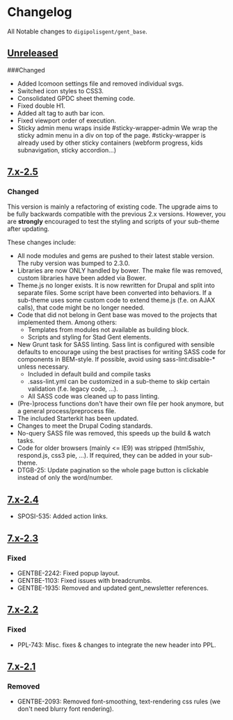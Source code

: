 # Changelog
All Notable changes to `digipolisgent/gent_base`.



## [Unreleased]
###Changed

* Added Icomoon settings file and removed individual svgs.
* Switched icon styles to CSS3.
* Consolidated GPDC sheet theming code.
* Fixed double H1.
* Added alt tag to auth bar icon.
* Fixed viewport order of execution.
* Sticky admin menu wraps inside #sticky-wrapper-admin
   We wrap the sticky admin menu in a div on top of the page. #sticky-wrapper is already used by other
   sticky containers (webform progress, kids subnavigation, sticky accordion...)


## [7.x-2.5]
### Changed
This version is mainly a refactoring of existing code. The upgrade aims to be fully backwards compatible with the 
previous 2.x versions. 
However, you are **strongly** encouraged to test the styling and scripts of your sub-theme after updating. 

These changes include:
* All node modules and gems are pushed to their latest stable version. The ruby version was bumped to 2.3.0.
* Libraries are now ONLY handled by bower. The make file was removed, custom libraries have been added via Bower.
* Theme.js no longer exists. It is now rewritten for Drupal and split into separate files. Some script have been 
   converted into behaviors. If a sub-theme uses some custom code to extend theme.js (f.e. on AJAX calls), that code 
   might be no longer needed. 
* Code that did not belong in Gent base was moved to the projects that implemented them. Among others:
  * Templates from modules not available as building block.
  * Scripts and styling for Stad Gent elements.
* New Grunt task for SASS linting. Sass lint is configured with sensible defaults to encourage using the best practises
  for writing SASS code for components in BEM-style. If possible, avoid using sass-lint:disable-* unless necessary.
  * Included in default build and compile tasks
  * .sass-lint.yml can be customized in a sub-theme to skip certain validation (f.e. legacy code, ...).
  * All SASS code was cleaned up to pass linting.
* (Pre-)process functions don't have their own file per hook anymore, but a general process/preprocess file.
* The included Starterkit has been updated.
* Changes to meet the Drupal Coding standards.
* No-query SASS file was removed, this speeds up the build & watch tasks.
* Code for older browsers (mainly <= IE9) was stripped (html5shiv, respond.js, css3 pie, ...). If required, they can be
  added in your sub-theme.
* DTGB-25: Update pagination so the whole page button is clickable instead of only the word/number.



## [7.x-2.4]
* SPOSI-535: Added action links.



## [7.x-2.3]
### Fixed
* GENTBE-2242: Fixed popup layout.
* GENTBE-1103: Fixed issues with breadcrumbs.
* GENTBE-1935: Removed and updated gent_newsletter references.



## [7.x-2.2]
### Fixed
* PPL-743: Misc. fixes & changes to integrate the new header into PPL.



## [7.x-2.1]
### Removed
* GENTBE-2093: Removed font-smoothing, text-rendering css rules (we don't need blurry font rendering).


[Unreleased]: https://bitbucket.org/digipolisgent/drupal_theme_gent-base/branches/compare/7.x-2.x-dev%0D7.x-2.x
[7.x-2.5]: https://bitbucket.org/digipolisgent/drupal_theme_gent-base/branches/compare/7.x-2.5%0D7.x-7.x-2.4#diff
[7.x-2.4]: https://bitbucket.org/digipolisgent/drupal_theme_gent-base/branches/compare/7.x-2.4%0D7.x-7.x-2.3#diff
[7.x-2.3]: https://bitbucket.org/digipolisgent/drupal_theme_gent-base/branches/compare/7.x-2.3%0D7.x-7.x-2.2#diff
[7.x-2.2]: https://bitbucket.org/digipolisgent/drupal_theme_gent-base/branches/compare/7.x-2.2%0D7.x-2.1#diff
[7.x-2.1]: https://bitbucket.org/digipolisgent/drupal_theme_gent-base/commits/tag/7.x-2.1